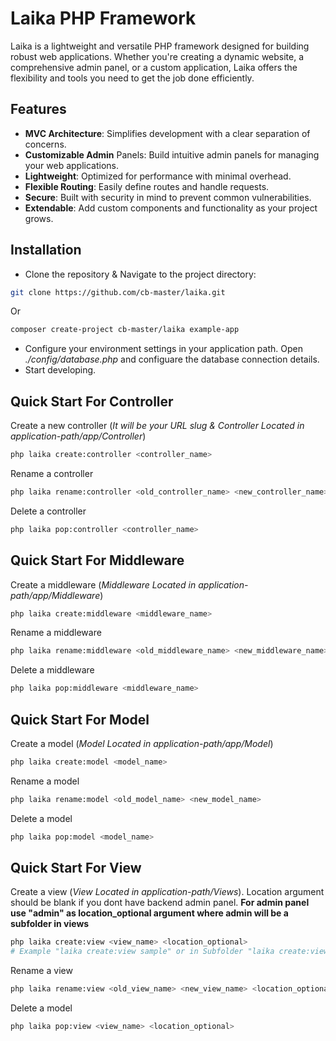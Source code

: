 # Laika PHP Framework
Laika is a lightweight and versatile PHP framework designed for building robust web applications. Whether you're creating a dynamic website, a comprehensive admin panel, or a custom application, Laika offers the flexibility and tools you need to get the job done efficiently.

## Features
* **MVC Architecture**: Simplifies development with a clear separation of concerns.
* **Customizable Admin** Panels: Build intuitive admin panels for managing your web applications.
* **Lightweight**: Optimized for performance with minimal overhead.
* **Flexible Routing**: Easily define routes and handle requests.
* **Secure**: Built with security in mind to prevent common vulnerabilities.
* **Extendable**: Add custom components and functionality as your project grows.

## Installation
* Clone the repository & Navigate to the project directory:
```bash
git clone https://github.com/cb-master/laika.git
```
Or
```bash
composer create-project cb-master/laika example-app
```
* Configure your environment settings in your application path. Open *./config/database.php* and configuare the database connection details.
* Start developing.

## Quick Start For Controller
Create a new controller (*It will be your URL slug & Controller Located in application-path/app/Controller*)
```bash
php laika create:controller <controller_name>
```
Rename a controller
```bash
php laika rename:controller <old_controller_name> <new_controller_name>
```
Delete a controller
```bash
php laika pop:controller <controller_name>
```
## Quick Start For Middleware
Create a middleware (*Middleware Located in application-path/app/Middleware*)
```bash
php laika create:middleware <middleware_name>
```

Rename a middleware
```bash
php laika rename:middleware <old_middleware_name> <new_middleware_name>
```
Delete a middleware
```bash
php laika pop:middleware <middleware_name>
```
## Quick Start For Model
Create a model (*Model Located in application-path/app/Model*)
```bash
php laika create:model <model_name>
```

Rename a model
```bash
php laika rename:model <old_model_name> <new_model_name>
```
Delete a model
```bash
php laika pop:model <model_name>
```
## Quick Start For View
Create a view (*View Located in application-path/Views*). Location argument should be blank if you dont have backend admin panel. **For admin panel use "admin" as location_optional argument where admin will be a subfolder in views**
```bash
php laika create:view <view_name> <location_optional>
# Example "laika create:view sample" or in Subfolder "laika create:view sample admin"
```
Rename a view
```bash
php laika rename:view <old_view_name> <new_view_name> <location_optional>
```
Delete a model
```bash
php laika pop:view <view_name> <location_optional>
```